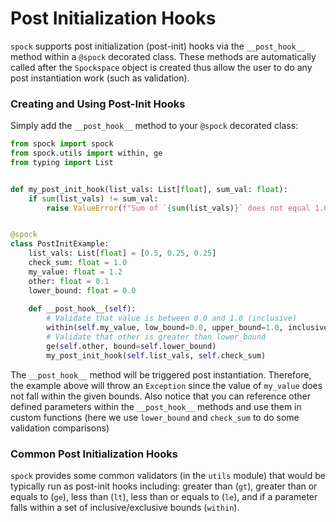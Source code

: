 # Post Initialization Hooks

`spock` supports post initialization (post-init) hooks via the `__post_hook__` method within a `@spock` decorated class.
These methods are automatically called after the `Spockspace` object is created thus allow the user to do any post
instantiation work (such as validation).

### Creating and Using Post-Init Hooks

Simply add the `__post_hook__` method to your `@spock` decorated class:

```python
from spock import spock
from spock.utils import within, ge
from typing import List


def my_post_init_hook(list_vals: List[float], sum_val: float):
    if sum(list_vals) != sum_val:
        raise ValueError(f"Sum of `{sum(list_vals)}` does not equal 1.0")


@spock
class PostInitExample:
    list_vals: List[float] = [0.5, 0.25, 0.25]
    check_sum: float = 1.0
    my_value: float = 1.2
    other: float = 0.1
    lower_bound: float = 0.0
    
    def __post_hook__(self):
        # Validate that value is between 0.0 and 1.0 (inclusive)
        within(self.my_value, low_bound=0.0, upper_bound=1.0, inclusive_lower=True, inclusive_upper=True)
        # Validate that other is greater than lower_bound
        ge(self.other, bound=self.lower_bound)
        my_post_init_hook(self.list_vals, self.check_sum)
```

The `__post_hook__` method will be triggered post instantiation. Therefore, the example above will throw an `Exception` 
since the value of `my_value` does not fall within the given bounds. Also notice that you can reference other defined
parameters within the `__post_hook__` methods and use them in custom functions (here we use `lower_bound` and 
`check_sum` to do some validation comparisons)

### Common Post Initialization Hooks

`spock` provides some common validators (in the `utils` module) that would be typically run as post-init 
hooks including: greater than (`gt`), greater than or equals to (`ge`), less than (`lt`), less than or equals to (`le`),
and if a parameter falls within a set of inclusive/exclusive bounds (`within`).



